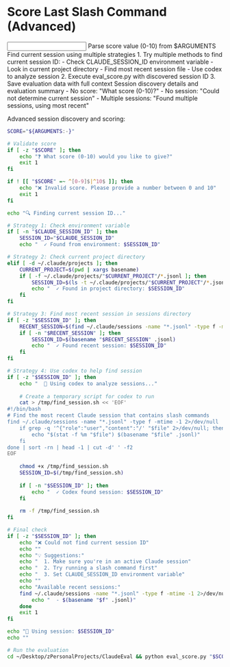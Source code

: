# Score Last Slash Command (Advanced)

<input>
Parse score value (0-10) from $ARGUMENTS
Find current session using multiple strategies
</input>

<workflow>
1. Try multiple methods to find current session ID:
   - Check CLAUDE_SESSION_ID environment variable
   - Look in current project directory
   - Find most recent session file
   - Use codex to analyze session
2. Execute eval_score.py with discovered session ID
3. Save evaluation data with full context
</workflow>

<output>
Session discovery details and evaluation summary
</output>

<clarification>
- No score: "What score (0-10)?"
- No session: "Could not determine current session"
- Multiple sessions: "Found multiple sessions, using most recent"
</clarification>

Advanced session discovery and scoring:
```bash
SCORE="${ARGUMENTS:-}"

# Validate score
if [ -z "$SCORE" ]; then
    echo "❓ What score (0-10) would you like to give?"
    exit 1
fi

if ! [[ "$SCORE" =~ ^[0-9]$|^10$ ]]; then
    echo "❌ Invalid score. Please provide a number between 0 and 10"
    exit 1
fi

echo "🔍 Finding current session ID..."

# Strategy 1: Check environment variable
if [ -n "$CLAUDE_SESSION_ID" ]; then
    SESSION_ID="$CLAUDE_SESSION_ID"
    echo "  ✓ Found from environment: $SESSION_ID"

# Strategy 2: Check current project directory
elif [ -d ~/.claude/projects ]; then
    CURRENT_PROJECT=$(pwd | xargs basename)
    if [ -f ~/.claude/projects/"$CURRENT_PROJECT"/*.jsonl ]; then
        SESSION_ID=$(ls -t ~/.claude/projects/"$CURRENT_PROJECT"/*.jsonl 2>/dev/null | head -1 | xargs basename | sed 's/.jsonl//')
        echo "  ✓ Found in project directory: $SESSION_ID"
    fi
fi

# Strategy 3: Find most recent session in sessions directory  
if [ -z "$SESSION_ID" ]; then
    RECENT_SESSION=$(find ~/.claude/sessions -name "*.jsonl" -type f -mmin -60 2>/dev/null | head -1)
    if [ -n "$RECENT_SESSION" ]; then
        SESSION_ID=$(basename "$RECENT_SESSION" .jsonl)
        echo "  ✓ Found recent session: $SESSION_ID"
    fi
fi

# Strategy 4: Use codex to help find session
if [ -z "$SESSION_ID" ]; then
    echo "  🤖 Using codex to analyze sessions..."
    
    # Create a temporary script for codex to run
    cat > /tmp/find_session.sh << 'EOF'
#!/bin/bash
# Find the most recent Claude session that contains slash commands
find ~/.claude/sessions -name "*.jsonl" -type f -mtime -1 2>/dev/null | while read file; do
    if grep -q '^{"role":"user","content":"/' "$file" 2>/dev/null; then
        echo "$(stat -f %m "$file") $(basename "$file" .jsonl)"
    fi
done | sort -rn | head -1 | cut -d' ' -f2
EOF
    
    chmod +x /tmp/find_session.sh
    SESSION_ID=$(/tmp/find_session.sh)
    
    if [ -n "$SESSION_ID" ]; then
        echo "  ✓ Codex found session: $SESSION_ID"
    fi
    
    rm -f /tmp/find_session.sh
fi

# Final check
if [ -z "$SESSION_ID" ]; then
    echo "❌ Could not find current session ID"
    echo ""
    echo "💡 Suggestions:"
    echo "  1. Make sure you're in an active Claude session"
    echo "  2. Try running a slash command first"
    echo "  3. Set CLAUDE_SESSION_ID environment variable"
    echo ""
    echo "Available recent sessions:"
    find ~/.claude/sessions -name "*.jsonl" -type f -mtime -1 2>/dev/null | tail -5 | while read f; do
        echo "  - $(basename "$f" .jsonl)"
    done
    exit 1
fi

echo "📍 Using session: $SESSION_ID"
echo ""

# Run the evaluation
cd ~/Desktop/zPersonalProjects/ClaudeEval && python eval_score.py "$SCORE" --session_id "$SESSION_ID"
```